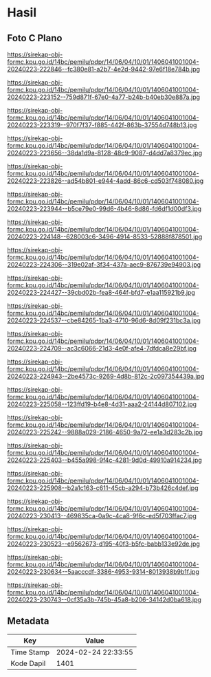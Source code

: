 # Hasil

## Foto C Plano

https://sirekap-obj-formc.kpu.go.id/14bc/pemilu/pdpr/14/06/04/10/01/1406041001004-20240223-222846--fc380e81-a2b7-4e2d-9442-97e6f18e784b.jpg

https://sirekap-obj-formc.kpu.go.id/14bc/pemilu/pdpr/14/06/04/10/01/1406041001004-20240223-223152--759d871f-67e0-4a77-b24b-b40eb30e887a.jpg

https://sirekap-obj-formc.kpu.go.id/14bc/pemilu/pdpr/14/06/04/10/01/1406041001004-20240223-223319--970f7f37-f885-442f-863b-37554d748b13.jpg

https://sirekap-obj-formc.kpu.go.id/14bc/pemilu/pdpr/14/06/04/10/01/1406041001004-20240223-223656--38da1d9a-8128-48c9-9087-d4dd7a8379ec.jpg

https://sirekap-obj-formc.kpu.go.id/14bc/pemilu/pdpr/14/06/04/10/01/1406041001004-20240223-223826--ad54b801-e944-4add-86c6-cd503f748080.jpg

https://sirekap-obj-formc.kpu.go.id/14bc/pemilu/pdpr/14/06/04/10/01/1406041001004-20240223-223944--b5ce79e0-99d6-4b46-8d86-fd6df1d00df3.jpg

https://sirekap-obj-formc.kpu.go.id/14bc/pemilu/pdpr/14/06/04/10/01/1406041001004-20240223-224148--628003c6-3496-4914-8533-52888f878501.jpg

https://sirekap-obj-formc.kpu.go.id/14bc/pemilu/pdpr/14/06/04/10/01/1406041001004-20240223-224306--319e02af-3f34-437a-aec9-876739e94903.jpg

https://sirekap-obj-formc.kpu.go.id/14bc/pemilu/pdpr/14/06/04/10/01/1406041001004-20240223-224427--39cbd02b-fea8-464f-bfd7-e1aa115921b9.jpg

https://sirekap-obj-formc.kpu.go.id/14bc/pemilu/pdpr/14/06/04/10/01/1406041001004-20240223-224537--cbe84265-1ba3-4710-96d6-8d09f231bc3a.jpg

https://sirekap-obj-formc.kpu.go.id/14bc/pemilu/pdpr/14/06/04/10/01/1406041001004-20240223-224709--ac3c6066-21d3-4e0f-afe4-7dfdca8e29bf.jpg

https://sirekap-obj-formc.kpu.go.id/14bc/pemilu/pdpr/14/06/04/10/01/1406041001004-20240223-224943--2be4573c-9269-4d8b-812c-2c097354439a.jpg

https://sirekap-obj-formc.kpu.go.id/14bc/pemilu/pdpr/14/06/04/10/01/1406041001004-20240223-225058--123ffd19-b4e8-4d31-aaa2-24144d807102.jpg

https://sirekap-obj-formc.kpu.go.id/14bc/pemilu/pdpr/14/06/04/10/01/1406041001004-20240223-225242--9888a029-2186-4650-9a72-ee1a3d283c2b.jpg

https://sirekap-obj-formc.kpu.go.id/14bc/pemilu/pdpr/14/06/04/10/01/1406041001004-20240223-225403--b455a998-9f4c-4281-9d0d-49910a914234.jpg

https://sirekap-obj-formc.kpu.go.id/14bc/pemilu/pdpr/14/06/04/10/01/1406041001004-20240223-225908--b2a1c163-c611-45cb-a294-b73b426c4def.jpg

https://sirekap-obj-formc.kpu.go.id/14bc/pemilu/pdpr/14/06/04/10/01/1406041001004-20240223-230413--469835ca-0a9c-4ca8-9f6c-ed5f703ffac7.jpg

https://sirekap-obj-formc.kpu.go.id/14bc/pemilu/pdpr/14/06/04/10/01/1406041001004-20240223-230523--e9562673-d195-40f3-b5fc-babb133e92de.jpg

https://sirekap-obj-formc.kpu.go.id/14bc/pemilu/pdpr/14/06/04/10/01/1406041001004-20240223-230634--5aacccdf-3386-4953-9314-8013938b9b1f.jpg

https://sirekap-obj-formc.kpu.go.id/14bc/pemilu/pdpr/14/06/04/10/01/1406041001004-20240223-230743--0cf35a3b-745b-45a8-b206-34142d0ba618.jpg


## Metadata

| Key        | Value               |
| ---------- | ------------------- |
| Time Stamp | 2024-02-24 22:33:55 |
| Kode Dapil | 1401                |



